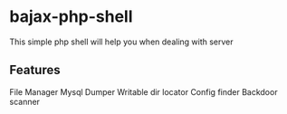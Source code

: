 bajax-php-shell
===============

This simple php shell will help you when dealing with server

Features
-----------
File Manager
Mysql Dumper
Writable dir locator
Config finder
Backdoor scanner
